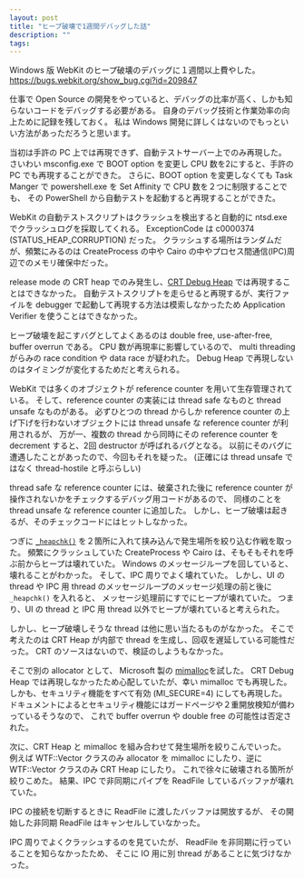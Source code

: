 ```yaml
---
layout: post
title: "ヒープ破壊で1週間デバッグした話"
description: ""
tags: 
---
```


Windows 版 WebKit のヒープ破壊のデバッグに１週間以上費やした。
<https://bugs.webkit.org/show_bug.cgi?id=209847>

仕事で Open Source の開発をやっていると、デバッグの比率が高く、しかも知らないコードをデバッグする必要がある。
自身のデバッグ技術と作業効率の向上ために記録を残しておく。
私は Windows 開発に詳しくはないのでもっといい方法があっただろうと思います。

当初は手許の PC 上では再現できず、自動テストサーバー上でのみ再現した。
さいわい msconfig.exe で BOOT option を変更し CPU 数を2にすると、手許の PC でも再現することができた。
さらに、BOOT option を変更しなくても Task Manger で powershell.exe を Set Affinity で CPU 数を２つに制限することでも、
その PowerShell から自動テストを起動すると再現することができた。

WebKit の自動テストスクリプトはクラッシュを検出すると自動的に ntsd.exe でクラッシュログを採取してくれる。
ExceptionCode は c0000374 (STATUS_HEAP_CORRUPTION) だった。
クラッシュする場所はランダムだが、頻繁にみるのは
CreateProcess の中や Cairo の中やプロセス間通信(IPC)周辺でのメモリ確保中だった。

release mode の CRT heap でのみ発生し、[CRT Debug Heap](https://docs.microsoft.com/en-us/visualstudio/debugger/crt-debug-heap-details?view=vs-2019) では再現することはできなかった。
自動テストスクリプトを走らせると再現するが、実行ファイルを debugger で起動して再現する方法は模索しなかったため
Application Verifier を使うことはできなかった。

ヒープ破壊を起こすバグとしてよくあるのは
double free, use-after-free, buffer overrun である。
CPU 数が再現率に影響しているので、 multi threading がらみの race condition や data race が疑われた。
Debug Heap で再現しないのはタイミングが変化するためだと考えられる。

WebKit では多くのオブジェクトが reference counter を用いて生存管理されている。
そして、reference counter の実装には thread safe なものと thread unsafe なものがある。
必ずひとつの thread からしか reference counter の上げ下げを行わないオブジェクトには thread unsafe な reference counter が利用されるが、
万が一、複数の thread から同時にその reference counter を decrement すると、2回 destructor が呼ばれるバグとなる。
以前にそのバグに遭遇したことがあったので、今回もそれを疑った。
(正確には thread unsafe ではなく thread-hostile と呼ぶらしい)

thread safe な reference counter には、破棄された後に reference counter が操作されないかをチェックするデバッグ用コードがあるので、
同様のことを thread unsafe な reference counter に追加した。
しかし、ヒープ破壊は起きるが、そのチェックコードにはヒットしなかった。

つぎに [`_heapchk()`](https://docs.microsoft.com/en-us/cpp/c-runtime-library/reference/heapchk?view=msvc-160) を２箇所に入れて挟み込んで発生場所を絞り込む作戦を取った。
頻繁にクラッシュしていた CreateProcess や Cairo は、そもそもそれを呼ぶ前からヒープは壊れていた。
Windows のメッセージループを回していると、壊れることがわかった。
そして、IPC 周りでよく壊れていた。
しかし、UI の thread や IPC 用 thread のメッセージループのメッセージ処理の前と後に `_heapchk()` を入れると、
メッセージ処理前にすでにヒープが壊れていた。
つまり、UI の thread と IPC 用 thread 以外でヒープが壊れていると考えられた。

しかし、ヒープ破壊しそうな thread は他に思い当たるものがなかった。
そこで考えたのは CRT Heap が内部で thread を生成し、回収を遅延している可能性だった。
CRT のソースはないので、検証のしようもなかった。

そこで別の allocator として、
Microsoft 製の [mimalloc](https://github.com/microsoft/mimalloc)を試した。
CRT Debug Heap では再現しなかったため心配していたが、幸い mimalloc でも再現した。
しかも、セキュリティ機能をすべて有効 (MI_SECURE=4) にしても再現した。
ドキュメントによるとセキュリティ機能にはガードページや２重開放検知が備わっているそうなので、
これで buffer overrun や double free の可能性は否定された。

次に、CRT Heap と mimalloc を組み合わせて発生場所を絞りこんでいった。
例えば WTF::Vector クラスのみ allocator を mimalloc にしたり、逆に WTF::Vector クラスのみ CRT Heap にしたり。
これで徐々に破壊される箇所が絞りこめた。
結果、IPC で非同期にパイプを ReadFile しているバッファが壊れていた。

IPC の接続を切断するときに ReadFile に渡したバッファは開放するが、
その開始した非同期 ReadFile はキャンセルしていなかった。

IPC 周りでよくクラッシュするのを見ていたが、
ReadFile を非同期に行っていることを知らなかったため、
そこに IO 用に別 thread があることに気づけなかった。
